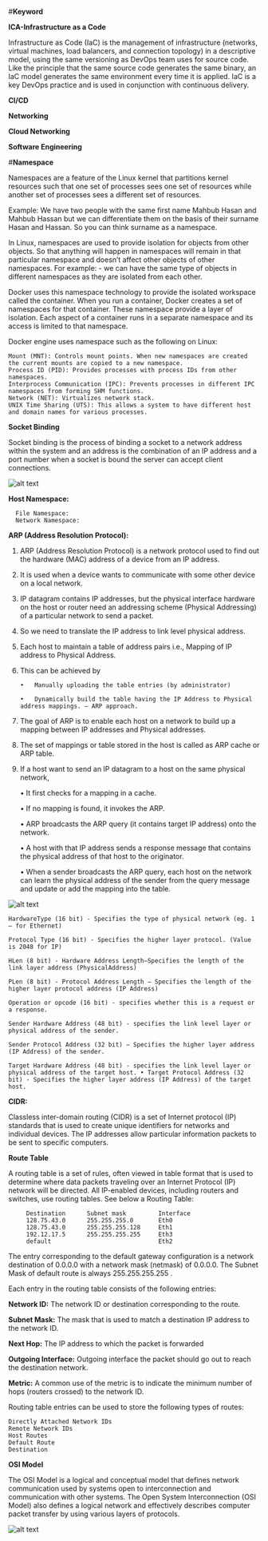 #**Keyword**

**ICA-Infrastructure as a Code**

   Infrastructure as Code (IaC) is the management of infrastructure (networks, virtual machines, load balancers, and connection topology) in a descriptive model, using the same    versioning as DevOps team uses for source code. Like the principle that the same source code generates the same binary, an IaC model generates the same environment every        time it is applied. IaC is a key DevOps practice and is used in conjunction with continuous delivery.
  
 **CI/CD**
 
 **Networking**
 
 **Cloud Networking**
 
 **Software Engineering**

#**Namespace**

Namespaces are a feature of the Linux kernel that partitions kernel resources such that one set of processes sees one set of resources while another set of processes sees a different set of resources. 

Example:
  We have two people with the same first name Mahbub Hasan and  Mahbub Hassan but we can differentiate them on the basis of their surname Hasan and Hassan. So you can think        surname as a namespace.

In Linux, namespaces are used to provide isolation for objects from other objects. So that anything will happen in namespaces will remain in that particular namespace and doesn’t affect other objects of other namespaces. For example: - we can have the same type of objects in different namespaces as they are isolated from each other.

Docker uses this namespace technology to provide the isolated workspace called the container. When you run a container, Docker creates a set of namespaces for that container.
These namespace provide a layer of isolation. Each aspect of a container runs in a separate namespace and its access is limited to that namespace.

Docker engine uses namespace such as the following on Linux:

	Mount (MNT): Controls mount points. When new namespaces are created the current mounts are copied to a new namespace.
	Process ID (PID): Provides processes with process IDs from other namespaces.
	Interprocess Communication (IPC): Prevents processes in different IPC namespaces from forming SHM functions.
	Network (NET): Virtualizes network stack.
	UNIX Time Sharing (UTS): This allows a system to have different host and domain names for various processes.

**Socket Binding**

Socket binding is the process of binding a socket to a network address within the system and an address is the combination of an IP address and a port number when a socket is bound the server can accept client connections.

![alt text](https://github.com/palash319/ideawu/blob/main/Socket_server.png?raw=true)

**Host Namespace:** 

      File Namespace: 
      Network Namespace:
      

**ARP (Address Resolution Protocol):**

1.	ARP (Address Resolution Protocol) is a network protocol used to find out the hardware (MAC) address of a device from an IP address. 
2.	It is used when a device wants to communicate with some other device on a local network.
3.	IP datagram contains IP addresses, but the physical interface hardware on the host or router need an addressing scheme (Physical Addressing) of a particular network to send a packet. 
4.	So we need to translate the IP address to link level physical address.
5.	Each host to maintain a table of address pairs i.e., Mapping of IP address to Physical Address. 
6.	This can be achieved by
	
        •	Manually uploading the table entries (by administrator) 
        
        •	Dynamically build the table having the IP Address to Physical address mappings. – ARP approach.
        
7.	The goal of ARP is to enable each host on a network to build up a mapping between IP addresses and Physical addresses. 
8.	The set of mappings or table stored in the host is called as ARP cache or ARP table.
9.	If a host want to send an IP datagram to a host on the same physical network,

    •	It first checks for a mapping in a cache.
    
    •	If no mapping is found, it invokes the ARP. 
    
    •	ARP broadcasts the ARP query (it contains target IP address) onto the network. 
    
    •	A host with that IP address sends a response message that contains the physical address of that host to the originator.
    
    •	When a sender broadcasts the ARP query, each host on the network can learn the physical address of the sender from the query message and update or add the mapping into the       table.

![alt text](https://github.com/palash319/ideawu/blob/main/arp.jpg?raw=true)
		
	HardwareType (16 bit) - Specifies the type of physical network (eg. 1 – for Ethernet) 

	Protocol Type (16 bit) - Specifies the higher layer protocol. (Value is 2048 for IP)

	HLen (8 bit) - Hardware Address Length–Specifies the length of the link layer address (PhysicalAddress) 

	PLen (8 bit) - Protocol Address Length – Specifies the length of the higher layer protocol address (IP Address)

	Operation or opcode (16 bit) - specifies whether this is a request or a response. 

	Sender Hardware Address (48 bit) - specifies the link level layer or physical address of the sender. 

	Sender Protocol Address (32 bit) – Specifies the higher layer address (IP Address) of the sender.

	Target Hardware Address (48 bit) - specifies the link level layer or physical address of the target host. • Target Protocol Address (32 bit) - Specifies the higher layer address (IP Address) of the target host.

**CIDR:**

Classless inter-domain routing (CIDR) is a set of Internet protocol (IP) standards that is used to create unique identifiers for networks and individual devices. The IP addresses allow particular information packets to be sent to specific computers.

**Route Table**

A routing table is a set of rules, often viewed in table format that is used to determine where data packets traveling over an Internet Protocol (IP) network will be directed. All IP-enabled devices, including routers and switches, use routing tables. See below a Routing Table:

		 Destination      Subnet mask         Interface
		 128.75.43.0      255.255.255.0       Eth0
		 128.75.43.0      255.255.255.128     Eth1
		 192.12.17.5      255.255.255.255     Eth3
		 default                              Eth2
		 
The entry corresponding to the default gateway configuration is a network destination of 0.0.0.0 with a network mask (netmask) of 0.0.0.0. The Subnet Mask of default route is always 255.255.255.255 .



Each entry in the routing table consists of the following entries:

**Network ID:**
	The network ID or destination corresponding to the route.

**Subnet Mask:**
	The mask that is used to match a destination IP address to the network ID.

**Next Hop:**
	The IP address to which the packet is forwarded
	
**Outgoing Interface:**
	Outgoing interface the packet should go out to reach the destination network.

**Metric:**
	A common use of the metric is to indicate the minimum number of hops (routers crossed) to the network ID.
	
Routing table entries can be used to store the following types of routes:

	Directly Attached Network IDs
	Remote Network IDs
	Host Routes
	Default Route
	Destination


**OSI Model**

The OSI Model is a logical and conceptual model that defines network communication used by systems open to interconnection and communication with other systems. The Open System Interconnection (OSI Model) also defines a logical network and effectively describes computer packet transfer by using various layers of protocols.

![alt text](https://github.com/palash319/ideawu/blob/main/osi.png?raw=true)
